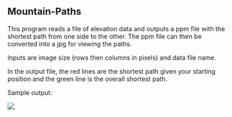 ## Mountain-Paths

This program reads a file of elevation data and outputs a ppm file with the shortest path from one side to the other. The ppm file can then be converted into a jpg for viewing the paths.

Inputs are image size (rows then columns in pixels) and data file name. 

In the output file, the red lines are the shortest path given your starting position and the green line is the overall shortest path.

Sample output: 

![](Output/map-input-844-480.dat.jpg)
